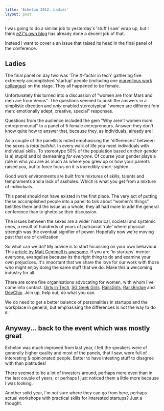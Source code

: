 ```yaml
---
title: 'Echelon 2012: Ladies'
layout: post
---
```


I was going to do a similar job to yesterday's 'stuff I saw' wrap up, but I think [e27's own blog](http://e27.sg/) has already done a decent job of that.

Instead I want to cover a an issue that raised its head in the final panel of the conference.

## Ladies

The final panel on day two was 'The X-factor in tech' gathering five extremely accomplished 'startup' people (including one [marvellous work colleague](http://twitter.com/afgascoigne)) on the stage. They all happened to be female.

Unfortunately this turned into a discussion of "women are from Mars and men are from Venus". The questions seemed to push the answers in a simplistic direction and _only_ enabled stereotypical "women are different fom men: emotionally adept, creative, special" responses.

Questions from the audience included the gem "Why aren't women more entrepreneurial" to a panel of 5 female entrepreneurs. Answer: they don't know quite how to answer that, because they, as individuals, already are!

As a couple of the panellists noted emphasising the 'differences' between the sexes is *total bullshit*. In every walk of life you meet individuals with individual skills. To stereotype 50% of the population based on their gender is a) stupid and b) demeaning _for everyone_. Of course your gender plays a role in who you are as much as where you grew up or how your parents raised you, but to force focus on it is incredibly short-sighted.

Good work environments are built from mixtures of skills, talents and tempraments and a lack of assholes. Which is what you get from a mixture of individuals.

This panel should not have existed in the first place. The very act of putting these accomplished people into a panel to talk about "women's things" belittles them and the issue as a whole, they all had more to add the general cenference than to ghettoise their discussion.

The issues between the sexes are a wider historical, societal and systemic ones, a result of hundreds of years of patriarcal 'rule' where physical strength was the eventual signifier of power. Hopefully now we're moving past that era of civilization.

So what can we do? My advice is to start focussing on your own behaviour. This [article by Matt Gemmell is awesome](http://mattgemmell.com/2012/04/20/misogyny/). If you are 'in startups' mentor everyone, evangelise because its the right thing to do and examine your own prejudices. It's important that we share the love for our work with those who might enjoy doing the same stuff that we do. Make this a welcoming industry for all.

There are some fine organisations advocating for women, with whom I've come into contact. [Girls in Tech](http://girlsintech.org), [SG Geek Girls](http://sggeekgirls.com), [RailsGirls](http://railsgirls.com), [RailsBridge](http://railsbridge.org/en) and [DevChix](http://devchix.com/). Join up, help out, do what you can.

We do need to get a better balance of personalities in startups and the workplace in general, but emphasising the differences is not the way to do it.

## Anyway... back to the event which was mostly great

Echelon was much improved from last year, I felt the speakers were of generally higher quality and most of the panels, that I saw, were full of interesting & opinionated people. Better to have intesting stuff to disagree with than platitudes!

There seemed to be a lot of investors around, perhaps more even than in the last couple of years, or perhaps I just noticed them a little more because I was looking.

Another solid year, I'm not sure where they can go from here, perhaps actual workshops with practical skills for interested startups? Just a thought.